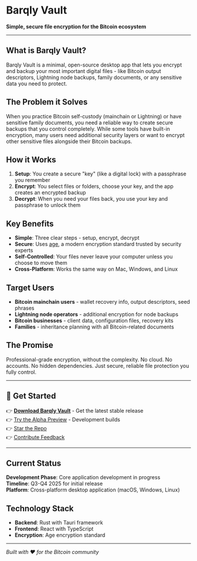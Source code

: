 # Barqly Vault

**Simple, secure file encryption for the Bitcoin ecosystem**

---

## What is Barqly Vault?

Barqly Vault is a minimal, open-source desktop app that lets you encrypt and backup your most important digital files - like Bitcoin output descriptors, Lightning node backups, family documents, or any sensitive data you need to protect.

## The Problem it Solves

When you practice Bitcoin self-custody (mainchain or Lightning) or have sensitive family documents, you need a reliable way to create secure backups that you control completely. While some tools have built-in encryption, many users need additional security layers or want to encrypt other sensitive files alongside their Bitcoin backups.

## How it Works

1. **Setup**: You create a secure "key" (like a digital lock) with a passphrase you remember
2. **Encrypt**: You select files or folders, choose your key, and the app creates an encrypted backup
3. **Decrypt**: When you need your files back, you use your key and passphrase to unlock them

## Key Benefits

- **Simple**: Three clear steps - setup, encrypt, decrypt
- **Secure**: Uses [age](https://github.com/FiloSottile/age), a modern encryption standard trusted by security experts
- **Self-Controlled**: Your files never leave your computer unless you choose to move them
- **Cross-Platform**: Works the same way on Mac, Windows, and Linux

## Target Users

- **Bitcoin mainchain users** - wallet recovery info, output descriptors, seed phrases
- **Lightning node operators** - additional encryption for node backups
- **Bitcoin businesses** - client data, configuration files, recovery kits
- **Families** - inheritance planning with all Bitcoin-related documents

## The Promise

Professional-grade encryption, without the complexity. No cloud. No accounts. No hidden dependencies. Just secure, reliable file protection you fully control.

---

## 🚀 Get Started

👉 **[Download Barqly Vault](/downloads)** - Get the latest stable release  
👉 [Try the Alpha Preview](https://github.com/barqly/barqly-vault) - Development builds  
👉 [Star the Repo](https://github.com/barqly/barqly-vault/stargazers)  
👉 [Contribute Feedback](https://github.com/barqly/barqly-vault/issues)

---

## Current Status

**Development Phase**: Core application development in progress  
**Timeline**: Q3-Q4 2025 for initial release  
**Platform**: Cross-platform desktop application (macOS, Windows, Linux)

## Technology Stack

- **Backend**: Rust with Tauri framework
- **Frontend**: React with TypeScript
- **Encryption**: Age encryption standard

---

_Built with ❤️ for the Bitcoin community_
